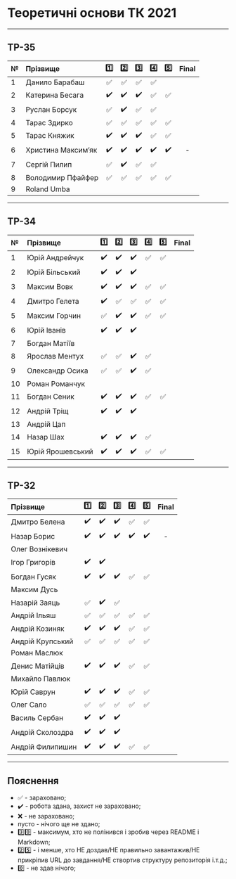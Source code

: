 # Теоретичні основи ТК 2021

---
## ТР-35
| №   | Прізвище          | :one: | :two: | :three: | :four: | :five: | Final |
|:--- | :---------------- |:-------------------------------------:|:-------------------------------------:|:-------------------------------------:|:-------------------------------------:|:-------------------------------------:|:-------------------------------------:|
| 1   | Данило Барабаш    |:white_check_mark:|:white_check_mark:|:white_check_mark:|:white_check_mark:|||
| 2   | Катерина Бесага   |:heavy_check_mark:|:heavy_check_mark:|:heavy_check_mark:|:white_check_mark:|:white_check_mark:||
| 3   | Руслан Борсук     |:white_check_mark:|:heavy_check_mark:|:white_check_mark:|:white_check_mark:|||
| 4   | Тарас Здирко      |:white_check_mark:|:white_check_mark:|:white_check_mark:|:white_check_mark:|:white_check_mark:||
| 5   | Тарас Княжик      |:heavy_check_mark:|:heavy_check_mark:|:heavy_check_mark:|:white_check_mark:|:white_check_mark:||
| 6   | Христина Максим’як|:heavy_check_mark:|:heavy_check_mark:|:heavy_check_mark:|:heavy_check_mark:|:heavy_check_mark:|-|
| 7   | Сергій Пилип      |:white_check_mark:|:heavy_check_mark:|:white_check_mark:|:white_check_mark:|||
| 8   | Володимир Пфайфер |:white_check_mark:|:white_check_mark:|:white_check_mark:|:white_check_mark:|:white_check_mark:||
| 9   | Roland Umba       |||||||

---
## ТР-34
| №   | Прізвище          | :one: | :two: | :three: | :four: | :five: | Final |
|:--- | :---------------- |:-------------------------------------:|:-------------------------------------:|:-------------------------------------:|:-------------------------------------:|:-------------------------------------:|:-------------------------------------:|
| 1   | Юрій Андрейчук    |:heavy_check_mark:|:heavy_check_mark:|:heavy_check_mark:|:white_check_mark:|:white_check_mark:||
| 2   | Юрій Більський    |:heavy_check_mark:|:heavy_check_mark:|:heavy_check_mark:||||
| 3   | Максим Вовк       |:heavy_check_mark:|:heavy_check_mark:|:heavy_check_mark:|:white_check_mark:|:white_check_mark:||
| 4   | Дмитро Гелета     |:heavy_check_mark:|:white_check_mark:|:white_check_mark:|:white_check_mark:|:white_check_mark:||
| 5   | Максим Горчин     |:white_check_mark:|:heavy_check_mark:|:heavy_check_mark:|:white_check_mark:|:white_check_mark:||
| 6   | Юрій Іванів       |:heavy_check_mark:|:heavy_check_mark:|:heavy_check_mark:||||
| 7   | Богдан Матіїв     |||||||
| 8   | Ярослав Ментух    |:white_check_mark:|:white_check_mark:|:heavy_check_mark:|:white_check_mark:|||
| 9   | Олександр Осика   |:white_check_mark:|:white_check_mark:|:heavy_check_mark:|:white_check_mark:|||
| 10  | Роман Романчук    |||||||
| 11  | Богдан Сеник      |:heavy_check_mark:|:heavy_check_mark:|:heavy_check_mark:|:white_check_mark:|:white_check_mark:||
| 12  | Андрій Тріщ       |:heavy_check_mark:|:heavy_check_mark:|:heavy_check_mark:||||
| 13  | Андрій Цап        |||||||
| 14  | Назар Шах         |:heavy_check_mark:|:heavy_check_mark:|:heavy_check_mark:|:white_check_mark:|||
| 15  | Юрій Ярошевський  |:heavy_check_mark:|:heavy_check_mark:|:heavy_check_mark:|:white_check_mark:|:white_check_mark:||

---
## ТР-32
| Прізвище          | :one: | :two: | :three: | :four: | :five: | Final |
| :---------------- |:-------------------------------------:|:-------------------------------------:|:-------------------------------------:|:-------------------------------------:|:-------------------------------------:|:-------------------------------------:|
| Дмитро Белена     |:heavy_check_mark:|:heavy_check_mark:|:heavy_check_mark:|:white_check_mark:|:white_check_mark:||
| Назар Борис       |:heavy_check_mark:|:heavy_check_mark:|:heavy_check_mark:|:heavy_check_mark:|:heavy_check_mark:|-|
| Олег Вознікевич   |||||||
| Ігор Григорів     |:heavy_check_mark:|:heavy_check_mark:|||||
| Богдан Гусяк      |:heavy_check_mark:|:heavy_check_mark:|:heavy_check_mark:|:white_check_mark:|:white_check_mark:||
| Максим Дусь       |||||||
| Назарій Заяць     |:white_check_mark:|:heavy_check_mark:|:white_check_mark:||||
| Андрій Ільяш      |:white_check_mark:|:white_check_mark:|:white_check_mark:|:white_check_mark:|:white_check_mark:||
| Андрій Козиняк    |:heavy_check_mark:|:heavy_check_mark:|:heavy_check_mark:|:white_check_mark:|:white_check_mark:||
| Андрій Крупський  |:white_check_mark:|:white_check_mark:|:white_check_mark:|:white_check_mark:|:white_check_mark:||
| Роман Маслюк      |||||||
| Денис Матійців    |:heavy_check_mark:|:heavy_check_mark:|:heavy_check_mark:|:white_check_mark:|:white_check_mark:||
| Михайло Павлюк    |||||||
| Юрій Саврун       |:heavy_check_mark:|:heavy_check_mark:|:heavy_check_mark:|:white_check_mark:|:white_check_mark:||
| Олег Сало         |:white_check_mark:|:white_check_mark:|:white_check_mark:|:white_check_mark:|:white_check_mark:||
| Василь Сербан     |:heavy_check_mark:|:heavy_check_mark:|:heavy_check_mark:||||
| Андрій Сколоздра  |:heavy_check_mark:|:heavy_check_mark:|:heavy_check_mark:||||
| Андрій Филипишин  |:heavy_check_mark:|:heavy_check_mark:|:heavy_check_mark:|:white_check_mark:|:white_check_mark:||


---
## Пояснення
- :white_check_mark: - зараховано;
- :heavy_check_mark: - робота здана, захист не зараховано;
- :x: - не зараховано;
- пусто - нічого ще не здано;
- :three::zero: - максимум, хто не полінився і зробив через README і Markdown;
- :two::five: - і менше, хто НЕ доздав/НЕ правильно завантажив/НЕ прикріпив URL до завдання/НЕ створтив структуру репозиторія і.т.д.;
- :zero: - не здав нічого;
